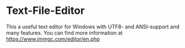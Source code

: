 # Text-File-Editor
This a useful text editor for Windows with UTF8- and ANSI-support and many features.
You can find more information at https://www.jmmgc.com/editor/en.php
